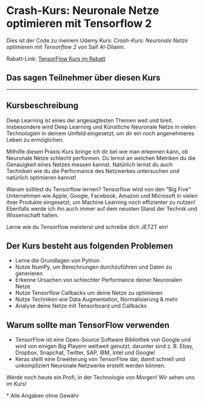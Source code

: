 # Crash-Kurs: Neuronale Netze optimieren mit Tensorflow 2

Dies ist der Code zu meinem Udemy Kurs:
*Crash-Kurs: Neuronale Netze optimieren mit Tensorflow 2* von Saif Al-Dilaimi.

Rabatt-Link: [TensorFlow Kurs im Rabatt](https://www.udemy.com/course/machine-und-deep-learning-mit-keras-und-python/?referralCode=163A71D3382FE97BD28E)

## Das sagen Teilnehmer über diesen Kurs

---

## Kursbeschreibung

Deep Learning ist eines der angesagtesten Themen weit und breit. Insbesondere wird Deep Learning und Künstliche Neuronale Netze in vielen Technologien in deinem Umfeld eingesetzt, um dir ein noch angenehmeres Leben zu ermöglichen. 

Mithilfe diesen Praxis-Kurs bringe ich dir bei wie man erkennen kann, ob Neuronale Netze schlecht performen. Du lernst an welchen Metriken du die Genauigkeit eines Netzes messen kannst. Natürlich lernst du auch Techniken wie du die Performance des Netzwerkes untersuchen und natürlich optimieren kannst!

Warum solltest du Tensorflow lernen? Tensorflow wird von den "Big Five" Unternehmen wie Apple, Google, Facebook, Amazon und Microsoft in vielen ihrer Produkte eingesetzt, um Machine Learning noch effizienter zu nutzen! Ebenfalls werde ich ihn auch immer auf dem neusten Stand der Technik und Wissenschaft halten.  

Lerne wie du Tensorflow meisterst und schreibe dich JETZT ein!

## Der Kurs besteht aus folgenden Problemen

- Lerne die Grundlagen von Python
- Nutze NumPy, um Berechnungen durchzuführen und Daten zu generieren
- Erkenne Ursachen von schlechter Performance deiner Neuronalen Netze
- Nutze Tensorflow Callbacks um deine Netze zu optimieren
- Nutze Techniken wie Data Augmentation, Normalisierung & mehr
- Analyse deine Netze mit Tensorboard und Callbacks

## Warum sollte man TensorFlow verwenden

- TensorFlow ist eine Open-Source Software Bibliothek von Google und  wird von einigen Big Playern weltweit genutzt, darunter sind z. B. Ebay, Dropbox, Snapchat, Twitter, SAP, IBM, Intel und Google!
- Keras stellt eine Erweiterung von TensorFlow dar, damit schnell und unkompliziert Neuronale Netzwerke erstellt werden können.

Werde noch heute ein Profi, in der Technologie von Morgen! Wir sehen uns im Kurs!


\* Alle Angaben ohne Gewähr
